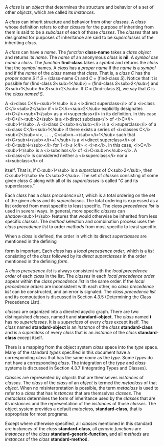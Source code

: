  

A *class* is an *object* that determines the structure and behavior of a set of other *objects*, which are called its *instances*. 

A *class* can inherit structure and behavior from other *classes*. A *class* whose definition refers to other *classes* for the purpose of inheriting from them is said to be a *subclass* of each of those *classes*. The *classes* that are designated for purposes of inheritance are said to be *superclasses* of the inheriting *class*. 

A *class* can have a *name*. The *function* **class-name** takes a *class object* and returns its *name*. The *name* of an anonymous *class* is **nil**. A *symbol* can *name* a *class*. The *function* **find-class** takes a *symbol* and returns the *class* that the *symbol* names. A *class* has a *proper name* if the *name* is a *symbol* and if the *name* of the *class* names that *class*. That is, a *class C* has the *proper name S* if *S* = (class-name *C*) and *C* = (find-class *S*). Notice that it is possible for (find-class *S*&#60;sub&#62;1&#60;/sub&#62;) = (find-class *S*&#60;sub&#62;2&#60;/sub&#62;) and *S*&#60;sub&#62;1&#60;/sub&#62; *6*= *S*&#60;sub&#62;2&#60;/sub&#62;. If *C* = (find-class *S*), we say that *C* is the *class named S*. 

A &#60;i&#62;class C&#60;/i&#62;&#60;sub&#62;1&#60;/sub&#62; is a &#60;i&#62;direct superclass&#60;/i&#62; of a &#60;i&#62;class C&#60;/i&#62;&#60;sub&#62;2&#60;/sub&#62; if &#60;i&#62;C&#60;/i&#62;&#60;sub&#62;2&#60;/sub&#62; explicitly designates &#60;i&#62;C&#60;/i&#62;&#60;sub&#62;1&#60;/sub&#62; as a &#60;i&#62;superclass&#60;/i&#62; in its definition. In this case &#60;i&#62;C&#60;/i&#62;&#60;sub&#62;2&#60;/sub&#62; is a &#60;i&#62;direct subclass&#60;/i&#62; of &#60;i&#62;C&#60;/i&#62;&#60;sub&#62;1&#60;/sub&#62;. A &#60;i&#62;class C&#60;sub&#62;n&#60;/sub&#62;&#60;/i&#62; is a &#60;i&#62;superclass&#60;/i&#62; of a &#60;i&#62;class C&#60;/i&#62;&#60;sub&#62;1&#60;/sub&#62; if there exists a series of &#60;i&#62;classes C&#60;/i&#62;&#60;sub&#62;2&#60;/sub&#62;&#60;i&#62;, . . . , C&#60;sub&#62;n−&#60;/sub&#62;&#60;/i&#62;1&#60;/sub&#62; such that &#60;i&#62;C&#60;sub&#62;i&#60;/sub&#62;&#60;/i&#62;+1&#60;/sub&#62; is a &#60;i&#62;direct superclass&#60;/i&#62; of &#60;i&#62;C&#60;sub&#62;i&#60;/sub&#62;&#60;/i&#62; for 1 &#60;i&#62;≤ i&#60;/i&#62; &#60; &#60;i&#62;n&#60;/i&#62;. In this case, &#60;i&#62;C&#60;/i&#62;&#60;sub&#62;1&#60;/sub&#62; is a &#60;i&#62;subclass&#60;/i&#62; of &#60;i&#62;C&#60;sub&#62;n&#60;/sub&#62;&#60;/i&#62;. A &#60;i&#62;class&#60;/i&#62; is considered neither a &#60;i&#62;superclass&#60;/i&#62; nor a &#60;i&#62;subclass&#60;/i&#62; of 

itself. That is, if *C*&#60;sub&#62;1&#60;/sub&#62; is a *superclass* of *C*&#60;sub&#62;2&#60;/sub&#62;, then *C*&#60;sub&#62;1&#60;/sub&#62; *6*= *C*&#60;sub&#62;2&#60;/sub&#62;. The set of *classes* consisting of some given *class C* along with all of its *superclasses* is called “*C* and its superclasses.” 

Each *class* has a *class precedence list*, which is a total ordering on the set of the given *class* and its *superclasses*. The total ordering is expressed as a list ordered from most specific to least specific. The *class precedence list* is used in several ways. In general, more specific *classes* can *shadow*&#60;sub&#62;1&#60;/sub&#62; features that would otherwise be inherited from less specific *classes*. The *method* selection and combination process uses the *class precedence list* to order *methods* from most specific to least specific. 

When a *class* is defined, the order in which its direct *superclasses* are mentioned in the defining 





form is important. Each *class* has a *local precedence order*, which is a *list* consisting of the *class* followed by its *direct superclasses* in the order mentioned in the defining *form*. 

A *class precedence list* is always consistent with the *local precedence order* of each *class* in the list. The *classes* in each *local precedence order* appear within the *class precedence list* in the same order. If the *local precedence orders* are inconsistent with each other, no *class precedence list* can be constructed, and an error is signaled. The *class precedence list* and its computation is discussed in Section 4.3.5 (Determining the Class Precedence List). 

*classes* are organized into a directed acyclic graph. There are two distinguished *classes*, named **t** and **standard-object**. The *class* named **t** has no *superclasses*. It is a *superclass* of every *class* except itself. The *class* named **standard-object** is an *instance* of the *class* **standard-class** and is a *superclass* of every *class* that is an *instance* of the *class* **standard-class** except itself. 

There is a mapping from the object system *class* space into the *type* space. Many of the standard *types* specified in this document have a corresponding *class* that has the same *name* as the *type*. Some *types* do not have a corresponding *class*. The integration of the *type* and *class* systems is discussed in Section 4.3.7 (Integrating Types and Classes). 

*Classes* are represented by *objects* that are themselves *instances* of *classes*. The *class* of the *class* of an *object* is termed the *metaclass* of that *object*. When no misinterpretation is possible, the term *metaclass* is used to refer to a *class* that has *instances* that are themselves *classes*. The *metaclass* determines the form of inheritance used by the *classes* that are its *instances* and the representation of the *instances* of those *classes*. The object system provides a default *metaclass*, **standard-class**, that is appropriate for most programs. 

Except where otherwise specified, all *classes* mentioned in this standard are *instances* of the *class* **standard-class**, all *generic functions* are *instances* of the *class* **standard-generic-function**, and all *methods* are *instances* of the *class* **standard-method**. 

